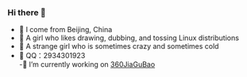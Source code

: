 ### Hi there 👋
- 🔭 I come from Beijing, China
- 🌱 A girl who likes drawing, dubbing, and tossing Linux distributions
- 👯 A strange girl who is sometimes crazy and sometimes cold
- 💬  QQ：2934301923<br>
-🔭 I’m currently working on <a href="https://jiagu.360.cn">360JiaGuBao</a>
